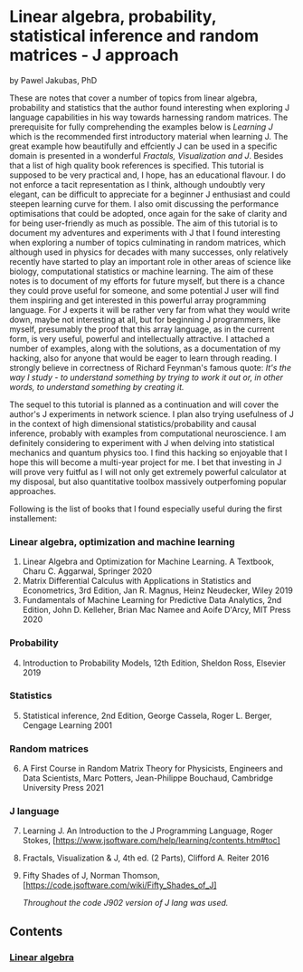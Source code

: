 # Linear algebra, probability, statistical inference and random matrices - J approach

by Pawel Jakubas, PhD

These are notes that cover a number of topics from linear algebra, probability and statistics that the
author found interesting when exploring J language capabilities in his way towards harnessing random matrices. The prerequisite
for fully comprehending the examples below is *Learning J* which is the recommended first
introductory material when learning J. The great example how beautifully and effciently J can be used in a specific domain is
presented in a wonderful *Fractals, Visualization and J*. Besides that a list of high quality book references is specified.
This tutorial is supposed to be very practical and, I hope, has an educational flavour. I do not enforce a tacit representation as I think,
although undoubtly very elegant, can be difficult to appreciate for a beginner J enthusiast and could steepen learning curve for them.
I also omit discussing the performance optimisations that could be adopted, once again for the sake of clarity and for being user-friendly
as much as possible. The aim of this tutorial is to document my adventures and experiments with J that I found interesting when exploring a number of topics
culminating in random matrices, which although used in physics for decades with many successes, only relatively recently have started to play
an important role in other areas of science like biology, computational statistics or machine learning.
The aim of these notes is to document of my efforts for future myself, but there is a chance they could prove useful for someone,
and some potential J user will find them inspiring and get interested in this powerful array programming language.
For J experts it will be rather very far from what they would write down, maybe not interesting at all,
but for beginning J programmers, like myself, presumably the proof that this array language, as in the current form, is very
useful, powerful and intellectually attractive. I attached a number of examples, along with the solutions,
as a documentation of my hacking, also for anyone that would be eager to learn through reading. I strongly believe
in correctness of Richard Feynman's famous quote:
*It's the way I study - to understand something by trying to work it out or, in other words, to understand something by creating it.*

The sequel to this tutorial is planned as a continuation and will cover the author's J experiments in network science.
I plan also trying usefulness of J in the context of high dimensional statistics/probability and causal inference,
probably with examples from computational neuroscience.
I am definitely considering to experiment with J when delving into statistical mechanics and quantum physics too.
I find this hacking so enjoyable that I hope this will become a multi-year project for me.
I bet that investing in J will prove very fuitful as I will not only get extremely powerful calculator at my disposal,
but also quantitative toolbox massively outperfoming popular approaches.

Following is the list of books that I found especially useful during the first installement:
### Linear algebra, optimization and machine learning
1. Linear Algebra and Optimization for Machine Learning. A Textbook, Charu C. Aggarwal, Springer 2020
2. Matrix Differential Calculus with Applications in Statistics and Econometrics, 3rd Edition, Jan R. Magnus, Heinz Neudecker, Wiley 2019
3. Fundamentals of Machine Learning for Predictive Data Analytics, 2nd Edition, John D. Kelleher, Brian Mac Namee and Aoife D'Arcy, MIT Press 2020
### Probability
4. Introduction to Probability Models, 12th Edition, Sheldon Ross, Elsevier 2019
### Statistics
5. Statistical inference, 2nd Edition, George Cassela, Roger L. Berger, Cengage Learning 2001
### Random matrices
6. A First Course in Random Matrix Theory for Physicists, Engineers and Data Scientists, Marc Potters, Jean-Philippe Bouchaud, Cambridge University Press 2021
### J language
7. Learning J. An Introduction to the J Programming Language, Roger Stokes, [https://www.jsoftware.com/help/learning/contents.htm#toc]
8. Fractals, Visualization & J, 4th ed. (2 Parts), Clifford A. Reiter 2016
9. Fifty Shades of J, Norman Thomson, [https://code.jsoftware.com/wiki/Fifty_Shades_of_J]

   *Throughout the code J902 version of J lang was used.*


## Contents
### [Linear algebra](chapters/algebra.md)
